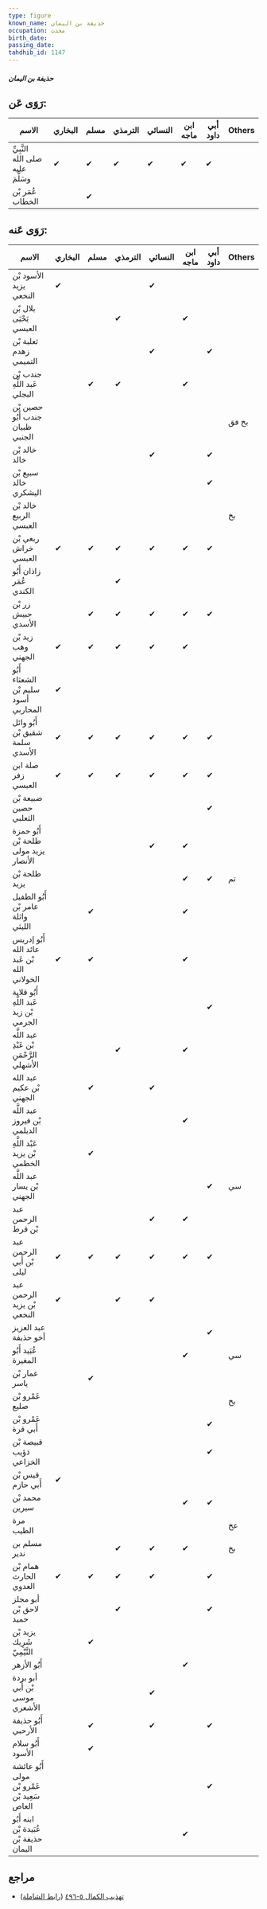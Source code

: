 ```yaml
---
type: figure
known_name: حذيفة بن اليمان
occupation: محدث
birth_date:
passing_date:
tahdhib_id: 1147
---
```

##### حذيفة بن اليمان

## رَوَى عَن:
| الاسم                             | البخاري | مسلم | الترمذي | النسائي | ابن ماجه | أبي داود | Others |
| --------------------------------- | ------- | ---- | ------- | ------- | -------- | -------- | ------ |
| النَّبِيِّ صلى الله عليه وسَلَّمَ | ✔       | ✔    | ✔       | ✔       | ✔        | ✔        |        |
| عُمَر بْن الخطاب                  |         | ✔    |         |         |          |          |        |
## رَوَى عَنه:
| الاسم                                        | البخاري | مسلم | الترمذي | النسائي | ابن ماجه | أبي داود | Others |
| -------------------------------------------- | ------- | ---- | ------- | ------- | -------- | -------- | ------ |
| الأسود بْن يزيد النخعي                       | ✔       |      |         | ✔       |          |          |        |
| بلال بْن يَحْيَى العبسي                      |         |      | ✔       |         | ✔        |          |        |
| ثعلبة بْن زهدم التميمي                       |         |      |         | ✔       |          | ✔        |        |
| جندب بْن عَبد اللَّهِ البجلي                 |         | ✔    | ✔       |         | ✔        |          |        |
| حصين بْن جندب أَبُو ظبيان الجنبي             |         |      |         |         |          |          | بخ فق  |
| خالد بْن خالد                                |         |      |         | ✔       |          | ✔        |        |
| سبيع بْن خالد اليشكري                        |         |      |         |         |          | ✔        |        |
| خالد بْن الربيع العبسي                       |         |      |         |         |          |          | بخ     |
| ربعي بْن خراش العبسي                         | ✔       | ✔    | ✔       | ✔       | ✔        | ✔        |        |
| زاذان أَبُو عُمَر الكندي                     |         |      | ✔       |         |          |          |        |
| زر بْن حبيش الأسدي                           |         | ✔    | ✔       | ✔       | ✔        | ✔        |        |
| زيد بْن وهب الجهني                           | ✔       | ✔    | ✔       | ✔       | ✔        |          |        |
| أَبُو الشعثاء سليم بْن أسود المحاربي         | ✔       |      |         |         |          |          |        |
| أَبُو وائل شقيق بْن سلمة الأسدي              | ✔       | ✔    | ✔       | ✔       | ✔        | ✔        |        |
| صلة ابن زفر العبسي                           | ✔       | ✔    | ✔       | ✔       | ✔        | ✔        |        |
| ضبيعة بْن حصين الثعلبي                       |         |      |         |         |          | ✔        |        |
| أَبُو حمزة طلحة بْن يزيد مولى الأنصار        |         |      |         | ✔       | ✔        |          |        |
| طلحة بْن يزيد                                |         |      |         |         | ✔        | ✔        | تم     |
| أَبُو الطفيل عامر بْن واثلة الليثي           |         | ✔    |         |         | ✔        |          |        |
| أَبُو إدريس عائد الله بْن عَبد الله الخولاني | ✔       | ✔    |         |         | ✔        |          |        |
| أَبُو قلابة عَبد اللَّهِ بْن زيد الجرمي      |         |      |         |         |          | ✔        |        |
| عبد اللَّه بْن عَبْدِ الرَّحْمَنِ الأشهلي    |         |      | ✔       |         | ✔        |          |        |
| عبد الله بْن عكيم الجهني                     |         | ✔    |         | ✔       |          |          |        |
| عبد اللَّه بْن فيروز الديلمي                 |         |      |         |         | ✔        |          |        |
| عَبْد اللَّهِ بْن يزيد الخطمي                |         | ✔    |         |         |          |          |        |
| عبد اللَّه بْن يسار الجهني                   |         |      |         |         |          | ✔        | سي     |
| عبد الرحمن بْن قرط                           |         |      |         | ✔       | ✔        |          |        |
| عبد الرحمن بْن أَبي ليلى                     | ✔       | ✔    | ✔       | ✔       | ✔        | ✔        |        |
| عبد الرحمن بْن يزيد النخعي                   | ✔       |      | ✔       | ✔       |          |          |        |
| عبد العزيز أخو حذيفة                         |         |      |         |         |          | ✔        |        |
| عُبَيد أَبُو المغيرة                         |         |      |         |         | ✔        |          | سي     |
| عمار بْن ياسر                                |         | ✔    |         |         |          |          |        |
| عَمْرو بْن صليع                              |         |      |         |         |          |          | بخ     |
| عَمْرو بْن أَبي قرة                          |         |      |         |         |          | ✔        |        |
| قبيصة بْن ذؤيب الخزاعي                       |         |      |         |         |          | ✔        |        |
| قيس بْن أَبي حازم                            | ✔       |      |         |         |          |          |        |
| محمد بْن سيرين                               |         |      |         |         | ✔        | ✔        |        |
| مرة الطيب                                    |         |      |         |         |          |          | عخ     |
| مسلم بن ندير                                 |         |      | ✔       | ✔       | ✔        |          | بخ     |
| همام بْن الحارث العدوي                       | ✔       | ✔    | ✔       | ✔       |          | ✔        |        |
| أبو مجلز لاحق بْن حميد                       |         |      | ✔       |         |          | ✔        |        |
| يزيد بْن شَرِيك التَّيْمِيّ                  |         | ✔    |         |         |          |          |        |
| أَبُو الأزهر                                 |         |      |         |         | ✔        |          |        |
| أبو بردة بْن أَبي موسى الأشعري               |         |      |         | ✔       |          |          |        |
| أَبُو حذيفة الأرحبي                          |         | ✔    |         | ✔       |          | ✔        |        |
| أَبُو سلام الأسود                            |         | ✔    |         |         |          |          |        |
| أَبُو عائشة مولى عَمْرو بْن سَعِيد بْن العاص |         |      |         |         |          | ✔        |        |
| ابنه أَبُو عُبَيدة بْن حذيفة بْن اليمان      |         |      |         |         | ✔        |          |        |
## مراجع
- [تهذيب الكمال ٥-٤٩٦](obsidian://open?vault=Tahdhib-al-Kamal&file=Figures/١١٤٧-حذيفة%20بن%20اليمان) ([رابط الشاملة](https://shamela.ws/book/3722/2574))